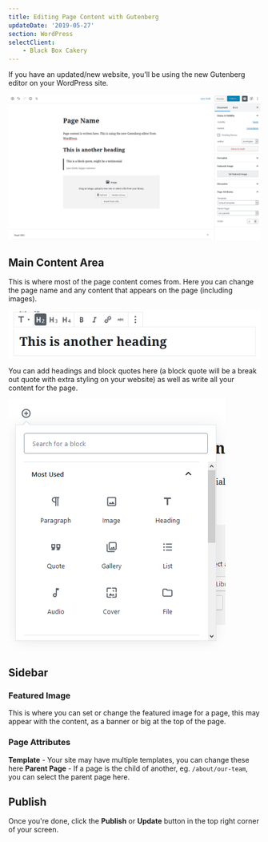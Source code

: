 ```yaml
---
title: Editing Page Content with Gutenberg
updateDate: '2019-05-27'
section: WordPress
selectClient:
    - Black Box Cakery
---
```


If you have an updated/new website, you'll be using the new Gutenberg editor on your WordPress site.

![](../img/cms/gutenberg.png)

## Main Content Area

This is where most of the page content comes from. Here you can change the page name and any content that appears on the page (including images).

![](../img/cms/gutenberg_heading.png)

You can add headings and block quotes here (a block quote will be a break out quote with extra styling on your website) as well as write all your content for the page.

![](../img/cms/gutenberg-newblock.png)

## Sidebar

### Featured Image

This is where you can set or change the featured image for a page, this may appear with the content, as a banner or big at the top of the page.

### Page Attributes

**Template** - Your site may have multiple templates, you can change these here
**Parent Page** - If a page is the child of another, eg. `/about/our-team`, you can select the parent page here.

## Publish

Once you're done, click the **Publish** or **Update** button in the top right corner of your screen.
